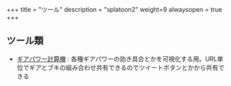 +++
title = "ツール"
description = "splatoon2"
weight=9
alwaysopen = true
+++

## ツール類

* [ギアパワー計算機](https://ika.ninja/tool/calc/) : 各種ギアパワーの効き具合とかを可視化する用。URL単位でギアとブキの組み合わせ共有できるのでツイートボタンとかから共有できる
